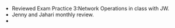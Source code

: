 - Reviewed Exam Practice 3:Network Operations in class with JW.
- Jenny and Jahari monthly review.
- 
